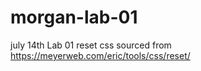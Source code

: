 # morgan-lab-01
july 14th Lab 01 
reset css sourced from https://meyerweb.com/eric/tools/css/reset/
